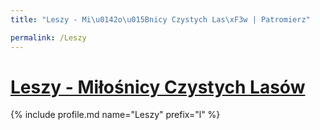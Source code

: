 ```yaml
---
title: "Leszy - Mi\u0142o\u015Bnicy Czystych Las\xF3w | Patromierz"

permalink: /Leszy
---
```


# [Leszy - Miłośnicy Czystych Lasów](https://patronite.pl/Leszy)

{% include profile.md name="Leszy" prefix="l" %}

